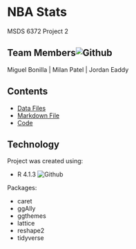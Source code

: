 # NBA Stats
MSDS 6372 Project 2

## Team Members![Github](https://img.shields.io/badge/Contributors-3-brightgreen)
Miguel Bonilla | Milan Patel | Jordan Eaddy

## Contents
* [Data Files](https://github.com/boneeyah/GroupProject2/tree/main/DataFile)
* [Markdown File](https://github.com/boneeyah/GroupProject2/blob/main/NBAStats.md)
* [Code](https://github.com/boneeyah/GroupProject2/blob/main/NBAStats.Rmd)

## Technology
Project was created using:
* R 4.1.3 ![Github](https://img.shields.io/badge/R-v4.1.3-blue)

Packages:
* caret
* ggAlly
* ggthemes
* lattice
* reshape2
* tidyverse
